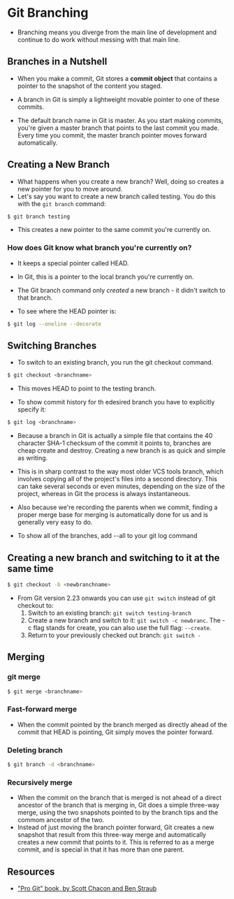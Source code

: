 # Git Branching

- Branching means you diverge from the main line of development and continue to do work without messing with that main line.

## Branches in a Nutshell

- When you make a commit, Git stores a **commit object** that contains a pointer to the snapshot of the content you staged.

- A branch in Git is simply a lightweight movable pointer to one of these commits.
- The default branch name in Git is master. As you start making commits, you're given a master branch that points to the last commit you made. Every time you commit, the master branch pointer moves forward automatically.

## Creating a New Branch

- What happens when you create a new branch? Well, doing so creates a new pointer for you to move around.
- Let's say you want to create a new branch called testing. You do this with the `git branch` command:

```zsh
$ git branch testing
```

- This creates a new pointer to the same commit you're currently on.

### How does Git know what branch you're currently on?

- It keeps a special pointer called HEAD.
- In Git, this is a pointer to the local branch you're currently on.

- The Git branch command only _created_ a new branch - it didn't switch to that branch.

- To see where the HEAD pointer is:

```zsh
$ git log --oneline --decorate
```

## Switching Branches

- To switch to an existing branch, you run the git checkout command.

```zsh
$ git checkout <branchname>
```

- This moves HEAD to point to the testing branch.

- To show commit history for th edesired branch you have to explicitly specify it:

```zsh
$ git log <branchname>
```

- Because a branch in Git is actually a simple file that contains the 40 character SHA-1 checksum of the commit it points to, branches are cheap create and destroy. Creating a new branch is as quick and simple as writing.
- This is in sharp contrast to the way most older VCS tools branch, which involves copying all of the project's files into a second directory. This can take several seconds or even minutes, depending on the size of the project, whereas in Git the process is always instantaneous.
- Also because we're recording the parents when we commit, finding a proper merge base for merging is automatically done for us and is generally very easy to do.

- To show all of the branches, add --all to your git log command

## Creating a new branch and switching to it at the same time

```zsh
$ git checkout -b <newbranchname>
```

- From Git version 2.23 onwards you can use `git switch` instead of git checkout to:
  1. Switch to an existing branch: `git switch testing-branch`
  1. Create a new branch and switch to it: `git switch -c newbranc`. The -c flag stands for create, you can also use the full flag: `--create`.
  1. Return to your previously checked out branch: `git switch -`

## Merging

### git merge

```zsh
$ git merge <branchname>
```

### Fast-forward merge

- When the commit pointed by the branch merged as directly ahead of the commit that HEAD is pointing, Git simply moves the pointer forward.

### Deleting branch

```zsh
$ git branch -d <branchname>
```

### Recursively merge

- When the commit on the branch that is merged is not ahead of a direct ancestor of the branch that is merging in, Git does a simple three-way merge, using the two snapshots pointed to by the branch tips and the commom ancestor of the two.
- Instead of just moving the branch pointer forward, Git creates a new snapshot that result from this three-way merge and automatically creates a new commit that points to it. This is referred to as a merge commit, and is special in that it has more than one parent.

## Resources

- ["Pro Git" book, by Scott Chacon and Ben Straub](https://git-scm.com/book/en/v2)
